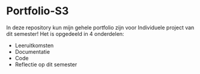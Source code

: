 # Portfolio-S3

In deze repository kun mijn gehele portfolio zijn voor Individuele project van dit semester!
Het is opgedeeld in 4 onderdelen:
- Leeruitkomsten
- Documentatie
- Code
- Reflectie op dit semester
